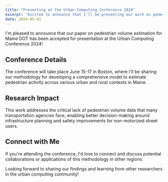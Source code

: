 ```yaml
---
title: "Presenting at the Urban Computing Conference 2024"
excerpt: "Excited to announce that I'll be presenting our work on pedestrian volume modeling at the upcoming Urban Computing Conference in June."
date: 2024-05-01
---
```


I'm pleased to announce that our paper on pedestrian volume estimation for Maine DOT has been accepted for presentation at the Urban Computing Conference 2024!

## Conference Details

The conference will take place June 15-17 in Boston, where I'll be sharing our methodology for developing a comprehensive model to estimate pedestrian activity across various urban and rural contexts in Maine.

## Research Impact

This work addresses the critical lack of pedestrian volume data that many transportation agencies face, enabling better decision-making around infrastructure planning and safety improvements for non-motorized street users.

## Connect with Me

If you're attending the conference, I'd love to connect and discuss potential collaborations or applications of this methodology in other regions.

Looking forward to sharing our findings and learning from other researchers in the urban computing community! 